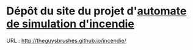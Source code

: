 # Dépôt du site du projet d'[automate de simulation d'incendie](http://theguysbrushes.github.io/incendie/) 

URL : http://theguysbrushes.github.io/incendie/
